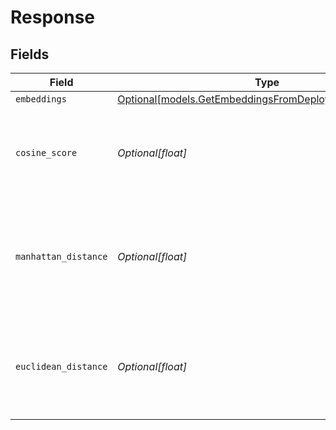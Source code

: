 # Response


## Fields

| Field                                                                                                        | Type                                                                                                         | Required                                                                                                     | Description                                                                                                  |
| ------------------------------------------------------------------------------------------------------------ | ------------------------------------------------------------------------------------------------------------ | ------------------------------------------------------------------------------------------------------------ | ------------------------------------------------------------------------------------------------------------ |
| `embeddings`                                                                                                 | [Optional[models.GetEmbeddingsFromDeploymentEmbeddings]](../models/getembeddingsfromdeploymentembeddings.md) | :heavy_minus_sign:                                                                                           | N/A                                                                                                          |
| `cosine_score`                                                                                               | *Optional[float]*                                                                                            | :heavy_minus_sign:                                                                                           | The cosine similarity between the embeddings if cosine = true                                                |
| `manhattan_distance`                                                                                         | *Optional[float]*                                                                                            | :heavy_minus_sign:                                                                                           | The Manhattan distance between the embeddings if manhattan = true                                            |
| `euclidean_distance`                                                                                         | *Optional[float]*                                                                                            | :heavy_minus_sign:                                                                                           | The Euclidean distance between the embeddings if euclidean = true                                            |